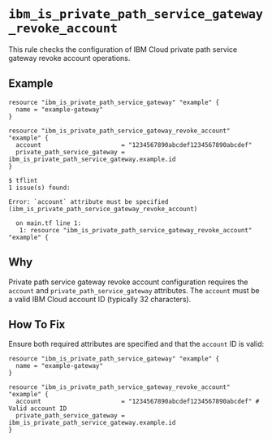 # `ibm_is_private_path_service_gateway_revoke_account`

This rule checks the configuration of IBM Cloud private path service gateway revoke account operations.

## Example

```hcl
resource "ibm_is_private_path_service_gateway" "example" {
  name = "example-gateway"
}

resource "ibm_is_private_path_service_gateway_revoke_account" "example" {
  account                      = "1234567890abcdef1234567890abcdef"
  private_path_service_gateway = ibm_is_private_path_service_gateway.example.id
}
```

```console
$ tflint
1 issue(s) found:

Error: `account` attribute must be specified (ibm_is_private_path_service_gateway_revoke_account)

  on main.tf line 1:
   1: resource "ibm_is_private_path_service_gateway_revoke_account" "example" {
```

## Why

Private path service gateway revoke account configuration requires the `account` and `private_path_service_gateway` attributes. The `account` must be a valid IBM Cloud account ID (typically 32 characters).

## How To Fix

Ensure both required attributes are specified and that the `account` ID is valid:

```hcl
resource "ibm_is_private_path_service_gateway" "example" {
  name = "example-gateway"
}

resource "ibm_is_private_path_service_gateway_revoke_account" "example" {
  account                      = "1234567890abcdef1234567890abcdef" # Valid account ID
  private_path_service_gateway = ibm_is_private_path_service_gateway.example.id
}
```